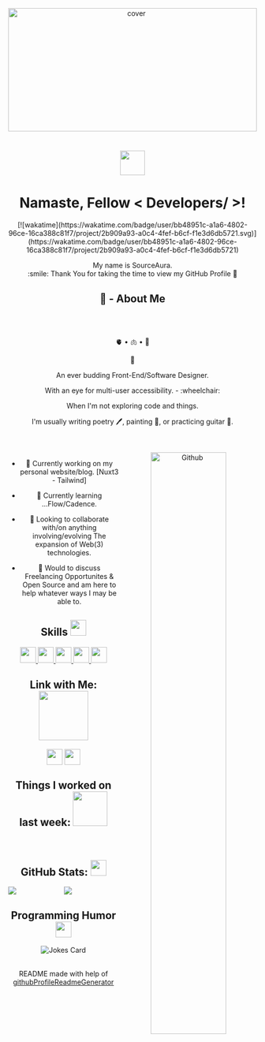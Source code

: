 <div align="center">
<img width="100%" height = "250px" src="https://pbs.twimg.com/profile_banners/166877175/1632103055/1500x500" alt="cover" />
</div>

<h1 align="center">
 <img src = "https://raw.githubusercontent.com/MartinHeinz/MartinHeinz/master/wave.gif" width = 50px>  
 
  <h1 align="center">Namaste, Fellow < Developers/ >!</h1>
 </h1>
<p align='center'>
 
 <div align="center"> 
[![wakatime](https://wakatime.com/badge/user/bb48951c-a1a6-4802-96ce-16ca388c81f7/project/2b909a93-a0c4-4fef-b6cf-f1e3d6db5721.svg)](https://wakatime.com/badge/user/bb48951c-a1a6-4802-96ce-16ca388c81f7/project/2b909a93-a0c4-4fef-b6cf-f1e3d6db5721)

  <div/>
</p>
<div size='16px' align="center"> My name is SourceAura. 
 <br>
:smile: Thank You for taking the time to view my GitHub Profile 🙏 
</div>

<h2 align="center"> 🌹 - About Me  </h2>
  <br>

 <br>
<p align="center">
🫀 • 🫁 • 🧠
</p>

<p align="center">
🌱  
</p>

<p align="center">
An ever budding Front-End/Software Designer. 
</p>

<p align="center">
 With an eye for multi-user accessibility. - :wheelchair:  
</p>

<p align="center"> 
When I'm not exploring code and things. 
</p>
<p align="center">
I'm usually writing poetry 🖊, painting 🎨, or practicing guitar 🎸. 
</p>


  <br>
  <br>
<img width="55%" align="right" alt="Github" src="https://raw.githubusercontent.com/onimur/.github/master/.resources/git-header.svg" />


- 🔭 Currently working on my personal website/blog. [Nuxt3 - Tailwind]

- 🌱 Currently learning ...Flow/Cadence.  

- 🤝  Looking to collaborate with/on anything involving/evolving The expansion of Web(3) technologies.  

- 💬 Would to discuss Freelancing Opportunites & Open Source and am here to help whatever ways I may be able to. 

<h2> Skills <img src = "https://media2.giphy.com/media/QssGEmpkyEOhBCb7e1/giphy.gif?cid=ecf05e47a0n3gi1bfqntqmob8g9aid1oyj2wr3ds3mg700bl&rid=giphy.gif" width = 32px> </h2>
<a href= https://github.com/SourceAura?tab=repositories&q=&type=&language=javascript&sort= > <img width ='32px' src ='https://raw.githubusercontent.com/rahulbanerjee26/githubAboutMeGenerator/main/icons/javascript.svg'> </a>
<a href= https://github.com/SourceAura?tab=repositories&q=&type=&language=typescript&sort= > <img width ='32px' src ='https://raw.githubusercontent.com/rahulbanerjee26/githubAboutMeGenerator/main/icons/typescript.svg'> </a>
<a href= https://github.com/SourceAura?tab=repositories&q=&type=&language=vuejs&sort= > <img width ='32px' src ='https://raw.githubusercontent.com/rahulbanerjee26/githubAboutMeGenerator/main/icons/vuejs.svg'> </a>
<a href= https://github.com/SourceAura?tab=repositories&q=&type=&language=nuxtjs&sort= > <img width ='32px' src ='https://raw.githubusercontent.com/rahulbanerjee26/githubAboutMeGenerator/main/icons/nuxtjs.svg'> </a>
<a href= https://github.com/SourceAura?tab=repositories&q=&type=&language=tailwind&sort= > <img width ='32px' src ='https://raw.githubusercontent.com/rahulbanerjee26/githubAboutMeGenerator/main/icons/tailwind.svg'> </a>
 


<h2> Link with Me: <img src='https://raw.githubusercontent.com/ShahriarShafin/ShahriarShafin/main/Assets/handshake.gif' width="100px"> </h2>
<a href = 'https://www.twitter.com/SourceAura'> <img width = '32px' align= 'center' src="https://raw.githubusercontent.com/rahulbanerjee26/githubAboutMeGenerator/main/icons/twitter.svg"/></a> 
<a href = 'https://www.github.com/SourceAura'> <img width = '32px' align= 'center' src="https://raw.githubusercontent.com/rahulbanerjee26/githubAboutMeGenerator/main/icons/github.svg"/></a> 


<h2> Things I worked on last week:  <img src = "https://media1.giphy.com/media/JZ40cnfnN11KycrvMF/giphy.gif?cid=ecf05e47a0n3gi1bfqntqmob8g9aid1oyj2wr3ds3mg700bl&rid=giphy.gif" width = 70px> </h2>

 
</a>
<br>
 


<h2> GitHub Stats: <img src='https://media1.giphy.com/media/du3J3cXyzhj75IOgvA/giphy.gif?cid=ecf05e47x2g034i9pzwtzzsd3xgg2w9nr94t4tflbbgo3008&rid=giphy.gif' width='32px'> </h2>

<a href="https://github.com/anuraghazra/github-readme-stats">
<img align="left" src="https://github-readme-stats.vercel.app/api?username=SourceAura&count_private=true&show_icons=true&theme=dark" />
</a>
<a href="https://github.com/anuraghazra/convoychat">
<img align="center" src="https://github-readme-stats.vercel.app/api/top-langs/?username=SourceAura&theme=dark" />
</a>

<h2> Programming Humor <img align ='center' src='https://media2.giphy.com/media/UQDSBzfyiBKvgFcSTw/giphy.gif?cid=ecf05e47p3cd513axbek3f56ti3jzizq8hincw20jauyyfyw&rid=giphy.gif' width = '32px'></h2>

![Jokes Card](https://readme-jokes.vercel.app/api?theme=dark)


<br>
<footer align='center'>README made with help of <a href='https://github.com/rahulbanerjee26/githubProfileReadmeGenerator'>githubProfileReadmeGenerator</a> </footer>
